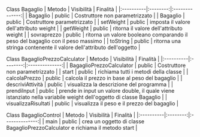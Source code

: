 Class Bagaglio
| Metodo | Visibilità | Finalità |
|:----------|:--------:|:--------------:|
| Bagaglio | public | Costruttore non parametrizzato |
| Bagaglio | public | Costruttore parametrizzato |
| setWeight | public | imposta il valore dell'attributo weight |
| getWeight | public | ritorna il valore dell'attributo weight |
| sovraprezzo | public | ritorna un valore booleano comparando il peso del bagaglio con il peso massimo |
| toString | public | ritorna una stringa contenente il valore dell'attributo dell'oggetto |

Class BagaglioPrezzoCalculator
| Metodo | Visibilità | Finalità |
|:----------|:--------:|:--------------:|
| BagaglioPrezzoCalculator | public | Costruttore non parametrizzato |
| start | public | richiama tutti i metodi della classe |
| calcolaPrezzo | public | calcola il prezzo in base al peso del bagaglio  |
| descriviAttività | public | visualizza la descrizione del programma |
| prendiInput | public | prende in input un valore double, il quale viene istanziato nella variabile weight dell'oggetto di classe Bagaglio  |
| visualizzaRisultati | public | visualizza il peso e il prezzo del bagaglio |

Class BagaglioControl
| Metodo | Visibilità | Finalità |
|:----------|:--------:|:--------------:|
| main | public | crea un oggetto di classe BagaglioPrezzoCalculator e richiama il metodo start  |
